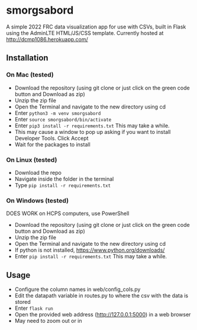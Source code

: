 # smorgsabord
A simple 2022 FRC data visualization app for use with CSVs, built in Flask using the AdminLTE HTML/JS/CSS template. Currently hosted at http://dcmp1086.herokuapp.com/

## Installation
### On Mac (tested)
- Download the repository (using git clone or just click on the green code button and Download as zip)
- Unzip the zip file
- Open the Terminal and navigate to the new directory using cd
- Enter `python3 -m venv smorgsabord`
- Enter `source smorgsabord/bin/activate`
- Enter `pip3 install -r requirements.txt` This may take a while.
- This may cause a window to pop up asking if you want to install Developer Tools. Click Accept
- Wait for the packages to install
### On Linux (tested)
- Download the repo
- Navigate inside the folder in the terminal
- Type `pip install -r requirements.txt`
### On Windows (tested)
DOES WORK on HCPS computers, use PowerShell
- Download the repository (using git clone or just click on the green code button and Download as zip)
- Unzip the zip file
- Open the Terminal and navigate to the new directory using cd
- If python is not installed, https://www.python.org/downloads/
- Enter `pip install -r requirements.txt` This may take a while.

## Usage
- Configure the column names in web/config_cols.py
- Edit the datapath variable in routes.py to where the csv with the data is stored
- Enter `flask run`
- Open the provided web address (http://127.0.0.1:5000) in a web browser
- May need to zoom out or in
